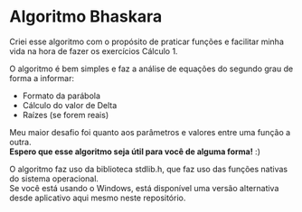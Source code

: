 # Algoritmo Bhaskara

Criei esse algoritmo com o propósito de praticar funções e facilitar minha vida na hora de fazer os exercícios Cálculo 1.</br>

O algoritmo é bem simples e faz a análise de equações do segundo grau de forma a informar:</br>

- Formato da parábola</br>
- Cálculo do valor de Delta</br>
- Raízes (se forem reais)</br>

Meu maior desafio foi quanto aos parâmetros e valores entre uma função a outra.</br>
<b>Espero que esse algoritmo seja útil para você de alguma forma!</b> :)

O algoritmo faz uso da biblioteca stdlib.h, que faz uso das funções nativas do sistema operacional.</br>
Se você está usando o Windows, está disponível uma versão alternativa desde aplicativo aqui mesmo neste repositório.</br>
